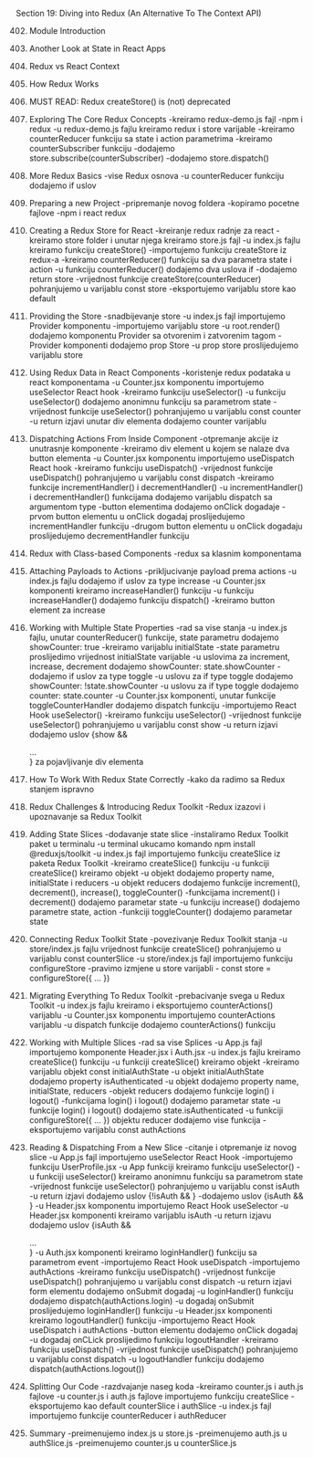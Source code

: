 Section 19: Diving into Redux (An Alternative To The Context API)

402. Module Introduction

403. Another Look at State in React Apps

404. Redux vs React Context

405. How Redux Works

406. MUST READ: Redux createStore() is (not) deprecated

407. Exploring The Core Redux Concepts
-kreiramo redux-demo.js fajl
-npm i redux
-u redux-demo.js fajlu kreiramo redux i store varijable
-kreiramo counterReducer funkciju sa state i action parametrima
-kreiramo counterSubscriber funkciju
-dodajemo store.subscribe(counterSubscriber)
-dodajemo store.dispatch()

408. More Redux Basics
-vise Redux osnova
-u counterReducer funkciju dodajemo if uslov

409. Preparing a new Project
-pripremanje novog foldera
-kopiramo pocetne fajlove
-npm i react redux

410. Creating a Redux Store for React
-kreiranje redux radnje za react
-kreiramo store folder i unutar njega kreiramo store.js fajl
-u index.js fajlu kreiramo funkciju createStore()
-importujemo funkciju createStore iz redux-a
-kreiramo counterReducer() funkciju sa dva parametra state i action
-u funkciju counterReducer() dodajemo dva uslova if
-dodajemo return store
-vrijednost funkcije createStore(counterReducer) pohranjujemo u varijablu const store
-eksportujemo varijablu store kao default

411. Providing the Store
-snadbijevanje store
-u index.js fajl importujemo Provider komponentu
-importujemo varijablu store 
-u root.render() dodajemo komponentu Provider sa otvorenim i zatvorenim tagom
-Provider komponenti dodajemo prop Store
-u prop store proslijedujemo varijablu store

412. Using Redux Data in React Components
-koristenje redux podataka u react komponentama
-u Counter.jsx komponentu importujemo useSelector React hook
-kreiramo funkciju useSelector()
-u funkciju useSelector() dodajemo anonimnu funkciju sa parametrom state
-vrijednost funkcije useSelector() pohranjujemo u varijablu const counter
-u return izjavi unutar div elementa dodajemo counter varijablu


413. Dispatching Actions From Inside Component
-otpremanje akcije iz unutrasnje komponente
-kreiramo div element u kojem se nalaze dva button elementa
-u Counter.jsx komponentu importujemo useDispatch React hook
-kreiramo funkciju useDispatch()
-vrijednost funkcije useDispatch() pohranjujemo u varijablu const dispatch 
-kreiramo funkcije incrementHandler() i decrementHandler()
-u incrementHandler() i decrementHandler() funkcijama dodajemo varijablu dispatch sa argumentom type
-button elementima dodajemo onClick dogadaje
-prvom button elementu u onClick dogadaj proslijedujemo incrementHandler funkciju
-drugom button elementu u onClick dogadaju proslijedujemo decrementHandler funkciju

414. Redux with Class-based Components
-redux sa klasnim komponentama

415. Attaching Payloads to Actions
-prikljucivanje payload prema actions
-u index.js fajlu dodajemo if uslov za type increase
-u Counter.jsx komponenti kreiramo increaseHandler() funkciju
-u funkciju increaseHandler() dodajemo funkciju dispatch()
-kreiramo button element za increase

416. Working with Multiple State Properties 
-rad sa vise stanja
-u index.js fajlu, unutar counterReducer() funkcije, state parametru dodajemo showCounter: true
-kreiramo varijablu initialState
-state parametru proslijedimo vrijednost initialState varijable
-u uslovima za increment, increase, decrement dodajemo showCounter: state.showCounter
-dodajemo if uslov za type toggle
-u uslovu za if type toggle dodajemo showCounter: !state.showCounter
-u uslovu za if type toggle dodajemo counter: state.counter
-u Counter.jsx komponenti, unutar funkcije toggleCounterHandler dodajemo dispatch funkciju
-importujemo React Hook useSelector()
-kreiramo funkciju useSelector()
-vrijednost funkcije useSelector() pohranjujemo u varijablu const show
-u return izjavi dodajemo uslov {show && <div> ... </div>} za pojavljivanje div elementa

417. How To Work With Redux State Correctly
-kako da radimo sa Redux stanjem ispravno

418. Redux Challenges & Introducing Redux Toolkit 
-Redux izazovi i upoznavanje sa Redux Toolkit

419. Adding State Slices
-dodavanje state slice
-instaliramo Redux Toolkit paket u terminalu
-u terminal ukucamo komando npm install @reduxjs/toolkit
-u index.js fajl importujemo funkciju createSlice iz paketa Redux Toolkit
-kreiramo createSlice() funkciju
-u funkciji createSlice() kreiramo objekt 
-u objekt dodajemo property name, initialState i reducers
-u objekt reducers dodajemo funkcije increment(), decrement(), increase(), toggleCounter()
-funkcijama increment() i decrement() dodajemo parametar state
-u funkciju increase() dodajemo parametre state, action
-funkciji toggleCounter() dodajemo parametar state

420. Connecting Redux Toolkit State
-povezivanje Redux Toolkit stanja
-u store/index.js fajlu vrijednost funkcije createSlice() pohranjujemo u varijablu const counterSlice
-u store/index.js fajl importujemo funkciju configureStore 
-pravimo izmjene u store varijabli - const store = configureStore({ ... })

421. Migrating Everything To Redux Toolkit
-prebacivanje svega u Redux Toolkit
-u index.js fajlu kreiramo i eksportujemo counterActions() varijablu
-u Counter.jsx komponentu importujemo counterActions varijablu
-u dispatch funkcije dodajemo counterActions() funkciju

422. Working with Multiple Slices
-rad sa vise Splices
-u App.js fajl importujemo komponente Header.jsx i Auth.jsx
-u index.js fajlu kreiramo createSlice() funkciju
-u funkciji createSlice() kreiramo objekt
-kreiramo varijablu objekt const initialAuthState
-u objekt initialAuthState dodajemo property isAuthenticated
-u objekt dodajemo property name, initialState, reducers
-objekt reducers dodajemo funkcije login() i logout()
-funkcijama login() i logout() dodajemo parametar state
-u funkcije login() i logout() dodajemo state.isAuthenticated
-u funkciji configureStore({ ... }) objektu reducer dodajemo vise funkcija
-eksportujemo varijablu const authActions

423. Reading & Dispatching From a New Slice
-citanje i otpremanje iz novog slice
-u App.js fajl importujemo useSelector React Hook
-importujemo funkciju UserProfile.jsx
-u App funkciji kreiramo funkciju useSelector()
-u funkciji useSelector() kreiramo anonimnu funkciju sa parametrom state
-vrijednost funkcije useSelector() pohranjujemo u varijablu const isAuth
-u return izjavi dodajemo uslov {!isAuth && <Auth/>}
-dodajemo uslov {isAuth && <UserProfil/>}
-u Header.jsx komponentu importujemo React Hook useSelector
-u Header.jsx komponenti kreiramo varijablu isAuth
-u return izjavu dodajemo uslov {isAuth && <nav>...</nav>}
-u Auth.jsx komponenti kreiramo loginHandler() funkciju sa parametrom event
-importujemo React Hook useDispatch 
-importujemo authActions
-kreiramo funkciju useDispatch()
-vrijednost funkcije useDispatch() pohranjujemo u varijablu const dispatch
-u return izjavi form elementu dodajemo onSubmit dogadaj
-u loginHandler() funkciju dodajemo dispatch(authActions.login)
-u dogadaj onSubmit proslijedujemo loginHandler() funkciju
-u Header.jsx komponenti kreiramo logoutHandler() funkciju
-importujemo React Hook useDispatch i authActions
-button elementu dodajemo onClick dogadaj
-u dogadaj onCLick proslijedimo funkciju logoutHandler
-kreiramo funkciju useDispatch()
-vrijednost funkcije useDispatch() pohranjujemo u varijablu const dispatch
-u logoutHandler funkciju dodajemo dispatch(authActions.logout())

424. Splitting Our Code
-razdvajanje naseg koda
-kreiramo counter.js i auth.js fajlove
-u counter.js i auth.js fajlove importujemo funkciju createSlice
-eksportujemo kao default counterSlice i authSlice
-u index.js fajl importujemo funkcije counterReducer i authReducer

425. Summary
-preimenujemo index.js u store.js
-preimenujemo auth.js u authSlice.js
-preimenujemo counter.js u counterSlice.js
